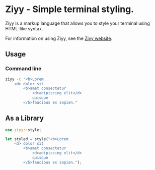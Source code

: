 # Ziyy - Simple terminal styling.

Ziyy is a markup language that allows you to style your terminal using HTML-like syntax.

For information on using Ziyy, see the [Ziyy website](https://ziyy-dev.github.io).

## Usage

### Command line

```bash
ziyy -c "<b>Lorem
    <d> dolor sit
        <b>amet consectetur
            <d>adipiscing elit</d>
            quisque
        </b>faucibus ex sapien."

```

## As a Library

```rust
use ziyy::style;

let styled = style("<b>Lorem
    <d> dolor sit
        <b>amet consectetur
            <d>adipiscing elit</d>
            quisque
        </b>faucibus ex sapien.");
```
